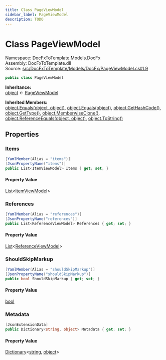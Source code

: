 ```yaml
---
title: Class PageViewModel
sidebar_label: PageViewModel
description: TODO
---
```


# Class PageViewModel
Namespace: DocFxToTemplate.Models.DocFx   
Assembly: DocFxToTemplate.dll  
Source: [src/DocFxToTemplate/Models/DocFx/PageViewModel.cs#L9](https://github.com/k-wojcik/DocFxToTemplate/blob/master/src/DocFxToTemplate/Models/DocFx/PageViewModel.cs#L9)    
   

```csharp title="src/DocFxToTemplate/Models/DocFx/PageViewModel.cs#L9" 
public class PageViewModel
```

**Inheritance:**   
[object](https://learn.microsoft.com/dotnet/api/system.object) &lt;- 
[PageViewModel](../DocFxToTemplate.Models.DocFx/PageViewModel)   

**Inherited Members:**   
[object.Equals(object, object)](https://learn.microsoft.com/dotnet/api/system.object.equals#system-object-equals(system-object-system-object)), [object.Equals(object)](https://learn.microsoft.com/dotnet/api/system.object.equals#system-object-equals(system-object)), [object.GetHashCode()](https://learn.microsoft.com/dotnet/api/system.object.gethashcode), [object.GetType()](https://learn.microsoft.com/dotnet/api/system.object.gettype), [object.MemberwiseClone()](https://learn.microsoft.com/dotnet/api/system.object.memberwiseclone), [object.ReferenceEquals(object, object)](https://learn.microsoft.com/dotnet/api/system.object.referenceequals), [object.ToString()](https://learn.microsoft.com/dotnet/api/system.object.tostring)   

   

## Properties
### Items
   
            
```csharp title="src/DocFxToTemplate/Models/DocFx/PageViewModel.cs#L11"
[YamlMember(Alias = "items")]
[JsonPropertyName("items")]
public List<ItemViewModel> Items { get; set; }
```   

#### Property Value
[List](https://learn.microsoft.com/dotnet/api/system.collections.generic.list-1)&lt;[ItemViewModel](../DocFxToTemplate.Models.DocFx/ItemViewModel)&gt;   
   
### References
   
            
```csharp title="src/DocFxToTemplate/Models/DocFx/PageViewModel.cs#L15"
[YamlMember(Alias = "references")]
[JsonPropertyName("references")]
public List<ReferenceViewModel> References { get; set; }
```   

#### Property Value
[List](https://learn.microsoft.com/dotnet/api/system.collections.generic.list-1)&lt;[ReferenceViewModel](../DocFxToTemplate.Models.DocFx/ReferenceViewModel)&gt;   
   
### ShouldSkipMarkup
   
            
```csharp title="src/DocFxToTemplate/Models/DocFx/PageViewModel.cs#L19"
[YamlMember(Alias = "shouldSkipMarkup")]
[JsonPropertyName("shouldSkipMarkup")]
public bool ShouldSkipMarkup { get; set; }
```   

#### Property Value
[bool](https://learn.microsoft.com/dotnet/api/system.boolean)   
   
### Metadata
   
            
```csharp title="src/DocFxToTemplate/Models/DocFx/PageViewModel.cs#L24"
[JsonExtensionData]
public Dictionary<string, object> Metadata { get; set; }
```   

#### Property Value
[Dictionary](https://learn.microsoft.com/dotnet/api/system.collections.generic.dictionary-2)&lt;[string](https://learn.microsoft.com/dotnet/api/system.string), [object](https://learn.microsoft.com/dotnet/api/system.object)&gt;   
   
   

   

   

   

   

   